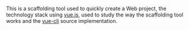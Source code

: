 This is a scaffolding tool used to quickly create a Web project, the technology stack using [vue.js](https://github.com/vuejs/vue), used to study the way the scaffolding tool works and the [vue-cli](https://github.com/vuejs/vue-cli) source implementation. 

